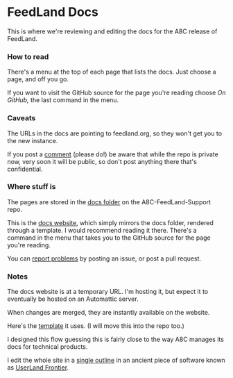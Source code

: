 # FeedLand Docs 

This is where we're reviewing and editing the docs for the A8C release of FeedLand. 

### How to read 

There's a menu at the top of each page that lists the docs. Just choose a page, and off you go. 

If you want to visit the GitHub source for the page you're reading choose <i>On GitHub,</i> the last command in the menu. 

### Caveats

The URLs in the docs are pointing to feedland.org, so they won't get you to the new instance. 

If you post a <a href="https://github.com/scripting/a8c-FeedLand-Support/issues">comment</a> (please do!) be aware that while the repo is private now, very soon it will be public, so don't post anything there that's confidential. 

### Where stuff is

The pages are stored in the <a href="https://github.com/scripting/a8c-FeedLand-Support/tree/main/docs">docs folder</a> on the A8C-FeedLand-Support repo. 

This is the <a href="https://docs.feedland.dev/">docs website</a>, which simply mirrors the docs folder, rendered through a template. I would recommend reading it there. There's a command in the menu that takes you to the GitHub source for the page you're reading.  

You can <a href="https://github.com/scripting/a8c-FeedLand-Support/issues">report problems</a> by posting an issue, or post a pull request.

### Notes

The docs website is at a temporary URL. I'm hosting it, but expect it to eventually be hosted on an Automattic server. 

When changes are merged, they are instantly available on the website.

Here's the <a href="https://s3.amazonaws.com/scripting.com/code/feedland/docs/markdowntemplate.txt">template</a> it uses. (I will move this into the repo too.) 

I designed this flow guessing this is fairly close to the way A8C manages its docs for technical products.

I edit the whole site in a <a href="https://github.com/scripting/a8c-FeedLand-Support/blob/main/docs/source.opml">single outline</a> in an ancient piece of software known as <a href="http://frontier.userland.com/">UserLand Frontier</a>. 

